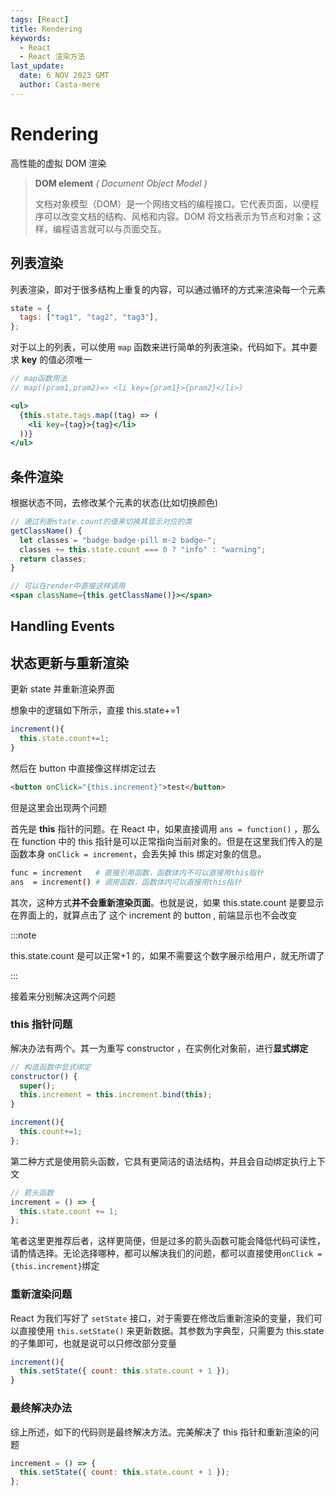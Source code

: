 ```yaml
---
tags: [React]
title: Rendering
keywords:
  - React
  - React 渲染方法
last_update:
  date: 6 NOV 2023 GMT
  author: Casta-mere
---
```


# Rendering

高性能的虚拟 DOM 渲染

> **DOM element** _( Document Object Model )_
>
> 文档对象模型（DOM）是一个网络文档的编程接口。它代表页面，以便程序可以改变文档的结构、风格和内容。DOM 将文档表示为节点和对象；这样，编程语言就可以与页面交互。

<!-- ## Rendering Lists -->

## 列表渲染

列表渲染，即对于很多结构上重复的内容，可以通过循环的方式来渲染每一个元素

```jsx showLineNumbers
state = {
  tags: ["tag1", "tag2", "tag3"],
};
```

对于以上的列表，可以使用 `map` 函数来进行简单的列表渲染，代码如下。其中要求 **key** 的值必须唯一

```jsx showLineNumbers
// map函数用法
// map((pram1,pram2)=> <li key={pram1}>{pram2}</li>)

<ul>
  {this.state.tags.map((tag) => (
    <li key={tag}>{tag}</li>
  ))}
</ul>
```

<!-- ## Conditional Rendering -->

## 条件渲染

根据状态不同，去修改某个元素的状态(比如切换颜色)

```jsx showLineNumbers
// 通过判断state.count的值来切换其显示对应的类
getClassName() {
  let classes = "badge badge-pill m-2 badge-";
  classes += this.state.count === 0 ? "info" : "warning";
  return classes;
}

// 可以在render中直接这样调用
<span className={this.getClassName()}></span>
```

## Handling Events

## 状态更新与重新渲染

更新 state 并重新渲染界面

想象中的逻辑如下所示，直接 this.state+=1

```jsx showLineNumbers
increment(){
  this.state.count+=1;
}
```

然后在 button 中直接像这样绑定过去

```html showLineNumbers
<button onClick="{this.increment}">test</button>
```

但是这里会出现两个问题

首先是 **this** 指针的问题。在 React 中，如果直接调用 `ans = function()` ，那么在 function 中的 this 指针是可以正常指向当前对象的。但是在这里我们传入的是函数本身 `onClick = increment`，会丢失掉 this 绑定对象的信息。

```bash showLineNumbers
func = increment   # 直接引用函数，函数体内不可以直接用this指针
ans  = increment() # 调用函数，函数体内可以直接用this指针
```

其次，这种方式**并不会重新渲染页面**。也就是说，如果 this.state.count 是要显示在界面上的，就算点击了 这个 increment 的 button , 前端显示也不会改变

:::note

this.state.count 是可以正常+1 的，如果不需要这个数字展示给用户，就无所谓了

:::

接着来分别解决这两个问题

### this 指针问题

解决办法有两个。其一为重写 constructor ，在实例化对象前，进行**显式绑定**

```jsx showLineNumbers
// 构造函数中显式绑定
constructor() {
  super();
  this.increment = this.increment.bind(this);
}

increment(){
  this.count+=1;
};
```

第二种方式是使用箭头函数，它具有更简洁的语法结构，并且会自动绑定执行上下文

```jsx showLineNumbers
// 箭头函数
increment = () => {
  this.state.count += 1;
};
```

笔者这里更推荐后者，这样更简便，但是过多的箭头函数可能会降低代码可读性，请酌情选择。无论选择哪种，都可以解决我们的问题，都可以直接使用`onClick = {this.increment}`绑定

### 重新渲染问题

React 为我们写好了 `setState` 接口，对于需要在修改后重新渲染的变量，我们可以直接使用 `this.setState()` 来更新数据。其参数为字典型，只需要为 this.state 的子集即可，也就是说可以只修改部分变量

```jsx showLineNumbers
increment(){
  this.setState({ count: this.state.count + 1 });
}
```

### 最终解决办法

综上所述，如下的代码则是最终解决方法。完美解决了 this 指针和重新渲染的问题

```jsx showLineNumbers
increment = () => {
  this.setState({ count: this.state.count + 1 });
};
```
